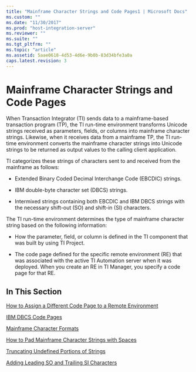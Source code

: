 ```yaml
---
title: "Mainframe Character Strings and Code Pages1 | Microsoft Docs"
ms.custom: ""
ms.date: "11/30/2017"
ms.prod: "host-integration-server"
ms.reviewer: ""
ms.suite: ""
ms.tgt_pltfrm: ""
ms.topic: "article"
ms.assetid: 5aae0618-4d53-4d6e-9b0b-83d34bfe3a0a
caps.latest.revision: 3
---
```

# Mainframe Character Strings and Code Pages
When Transaction Integrator (TI) sends data to a mainframe-based transaction program (TP), the TI run-time environment transforms Unicode strings received as parameters, fields, or columns into mainframe character strings. Likewise, when it receives data from a mainframe TP, the TI run-time environment converts the mainframe character strings into Unicode strings to be returned as output values to the calling client application.  
  
 TI categorizes these strings of characters sent to and received from the mainframe as follows:  
  
-   Extended Binary Coded Decimal Interchange Code (EBCDIC) strings.  
  
-   IBM double-byte character set (DBCS) strings.  
  
-   Intermixed strings containing both EBCDIC and IBM DBCS strings with the necessary shift-out (SO) and shift-in (SI) characters.  
  
 The TI run-time environment determines the type of mainframe character string based on the following information:  
  
-   How the parameter, field, or column is defined in the TI component that was built by using TI Project.  
  
-   The code page defined for the specific remote environment (RE) that was associated with the active TI Automation server when it was deployed. When you create an RE in TI Manager, you specify a code page for that RE.  
  
## In This Section  
 [How to Assign a Different Code Page to a Remote Environment](../core/how-to-assign-a-different-code-page-to-a-remote-environment1.md)  
  
 [IBM DBCS Code Pages](../core/ibm-dbcs-code-pages2.md)  
  
 [Mainframe Character Formats](../core/mainframe-character-formats1.md)  
  
 [How to Pad Mainframe Character Strings with Spaces](../core/how-to-pad-mainframe-character-strings-with-spaces1.md)  
  
 [Truncating Undefined Portions of Strings](../core/truncating-undefined-portions-of-strings2.md)  
  
 [Adding Leading SO and Trailing SI Characters](../core/adding-leading-so-and-trailing-si-characters2.md)